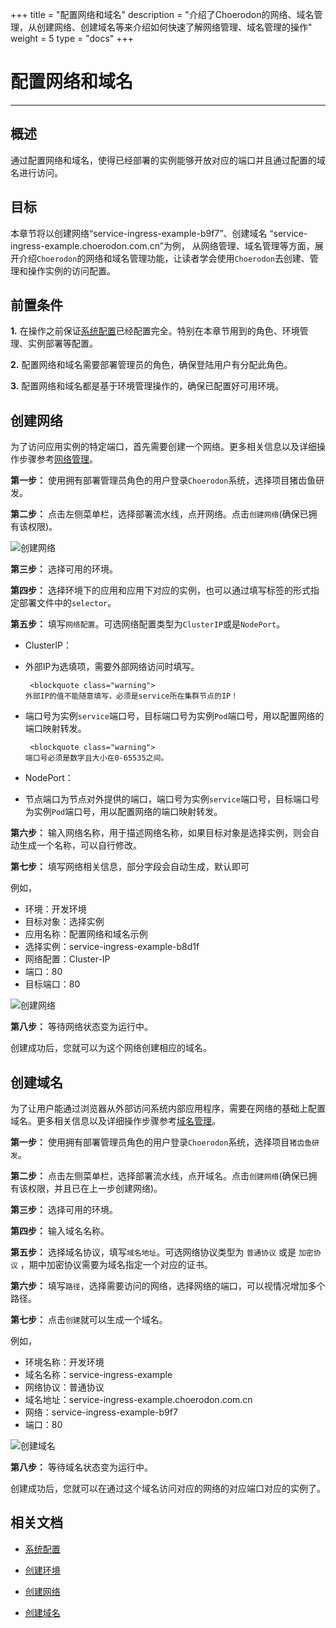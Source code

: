 +++
title = "配置网络和域名"
description = "介绍了Choerodon的网络、域名管理，从创建网络、创建域名等来介绍如何快速了解网络管理、域名管理的操作"
weight = 5
type = "docs"
+++

# 配置网络和域名
---

## 概述

通过配置网络和域名，使得已经部署的实例能够开放对应的端口并且通过配置的域名进行访问。

## 目标

本章节将以创建网络“service-ingress-example-b9f7”、创建域名 “service-ingress-example.choerodon.com.cn”为例，
从网络管理、域名管理等方面，展开介绍`Choerodon`的网络和域名管理功能，让读者学会使用`Choerodon`去创建、管理和操作实例的访问配置。

## 前置条件

**1.** 在操作之前保证[系统配置](../../../user-guide/system-configuration)已经配置完全。特别在本章节用到的角色、环境管理、实例部署等配置。

**2.** 配置网络和域名需要部署管理员的角色，确保登陆用户有分配此角色。

**3.** 配置网络和域名都是基于环境管理操作的，确保已配置好可用环境。


## 创建网络

为了访问应用实例的特定端口，首先需要创建一个网络。更多相关信息以及详细操作步骤参考[网络管理](../../../user-guide/deployment-pipeline/service)。

**第一步：** 使用拥有部署管理员角色的用户登录`Choerodon`系统，选择项目猪齿鱼研发。

**第二步：** 点击左侧菜单栏，选择部署流水线，点开网络。点击`创建网络`(确保已拥有该权限)。

![创建网络](/docs/quick-start/image/create_service_front.gif)

**第三步：** 选择可用的环境。

**第四步：** 选择环境下的应用和应用下对应的实例，也可以通过填写标签的形式指定部署文件中的`selector`。

**第五步：** 填写`网络配置`。可选网络配置类型为`ClusterIP`或是`NodePort`。
            
  - ClusterIP：
  
   - 外部IP为选填项，需要外部网络访问时填写。
  
          <blockquote class="warning">
         外部IP的值不能随意填写，必须是service所在集群节点的IP！
       </blockquote>
  
   - 端口号为实例`service`端口号，目标端口号为实例`Pod`端口号，用以配置网络的端口映射转发。

          <blockquote class="warning">
         端口号必须是数字且大小在0-65535之间。
       </blockquote>
  
  - NodePort：
  
   - 节点端口为节点对外提供的端口，端口号为实例`service`端口号，目标端口号为实例`Pod`端口号，用以配置网络的端口映射转发。
         
**第六步：** 输入网络名称，用于描述网络名称，如果目标对象是选择实例，则会自动生成一个名称，可以自行修改。

**第七步：** 填写网络相关信息，部分字段会自动生成，默认即可

例如，

* 环境：开发环境
* 目标对象：选择实例
* 应用名称：配置网络和域名示例
* 选择实例：service-ingress-example-b8d1f
* 网络配置：Cluster-IP
* 端口：80
* 目标端口：80

![创建网络](/docs/quick-start/image/create_service.png)

**第八步：** 等待网络状态变为运行中。

创建成功后，您就可以为这个网络创建相应的域名。

## 创建域名

为了让用户能通过浏览器从外部访问系统内部应用程序，需要在网络的基础上配置域名。更多相关信息以及详细操作步骤参考[域名管理](../../../user-guide/deployment-pipeline/ingress)。

**第一步：** 使用拥有部署管理员角色的用户登录`Choerodon`系统，选择项目`猪齿鱼研发`。

**第二步：** 点击左侧菜单栏，选择部署流水线，点开域名。点击`创建网络`(确保已拥有该权限，并且已在上一步创建网络)。

**第三步：** 选择可用的环境。

**第四步：** 输入域名名称。

**第五步：** 选择域名协议，填写`域名地址`。可选网络协议类型为 `普通协议` 或是 `加密协议` ，期中加密协议需要为域名指定一个对应的证书。
       
**第六步：** 填写`路径`，选择需要访问的网络，选择网络的端口，可以视情况增加多个路径。

**第七步：** 点击`创建`就可以生成一个域名。

例如，

* 环境名称：开发环境
* 域名名称：service-ingress-example
* 网络协议：普通协议
* 域名地址：service-ingress-example.choerodon.com.cn
* 网络：service-ingress-example-b9f7
* 端口：80

![创建域名](/docs/quick-start/image/create_domain.png)

**第八步：** 等待域名状态变为运行中。

创建成功后，您就可以在通过这个域名访问对应的网络的对应端口对应的实例了。

## 相关文档

- [系统配置](../../../user-guide/system-configuration)

- [创建环境](../../../user-guide/deployment-pipeline/environment-pipeline)

- [创建网络](../../../user-guide/deployment-pipeline/service)

- [创建域名](../../../user-guide/deployment-pipeline/ingress)

